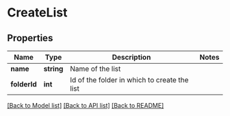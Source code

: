 # CreateList

## Properties
Name | Type | Description | Notes
------------ | ------------- | ------------- | -------------
**name** | **string** | Name of the list | 
**folderId** | **int** | Id of the folder in which to create the list | 

[[Back to Model list]](../../README.md#documentation-for-models) [[Back to API list]](../../README.md#documentation-for-api-endpoints) [[Back to README]](../../README.md)


